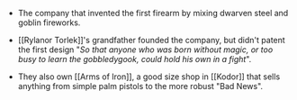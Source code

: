 - The company that invented the first firearm by mixing dwarven steel and goblin fireworks. 
- [[Rylanor Torlek]]'s grandfather founded the company, but didn't patent the first design "*So that anyone who was born without magic, or too busy to learn the gobbledygook, could hold his own in a fight*".

- They also own [[Arms of Iron]], a good size shop in [[Kodor]] that sells anything from simple palm pistols to the more robust "Bad News". 